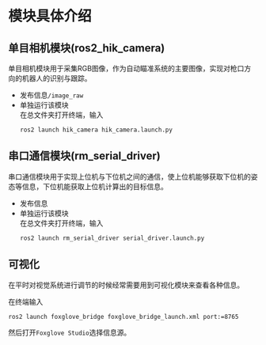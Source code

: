 # 模块具体介绍

## 单目相机模块(ros2_hik_camera)
单目相机模块用于采集RGB图像，作为自动瞄准系统的主要图像，实现对枪口方向的机器人的识别与跟踪。
- 发布信息`/image_raw`
- 单独运行该模块<br>
    在总文件夹打开终端，输入
    ```
    ros2 launch hik_camera hik_camera.launch.py 
    ```


## 串口通信模块(rm_serial_driver)
串口通信模块用于实现上位机与下位机之间的通信，使上位机能够获取下位机的姿态等信息，下位机能获取上位机计算出的目标信息。
- 发布信息
- 单独运行该模块<br>
    在总文件夹打开终端，输入
    ```
    ros2 launch rm_serial_driver serial_driver.launch.py
    ```

## 可视化
在平时对视觉系统进行调节的时候经常需要用到可视化模块来查看各种信息。

在终端输入
```
ros2 launch foxglove_bridge foxglove_bridge_launch.xml port:=8765
```
然后打开`Foxglove Studio`选择信息源。